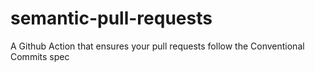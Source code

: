 # semantic-pull-requests
A Github Action that ensures your pull requests follow the Conventional Commits spec
